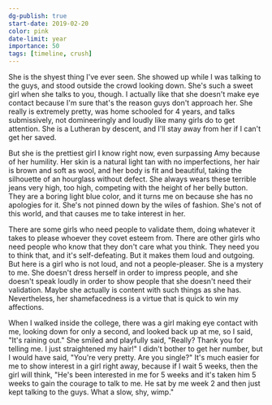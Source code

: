 ```yaml
---
dg-publish: true
start-date: 2019-02-20
color: pink
date-limit: year
importance: 50
tags: [timeline, crush]
---
```


She is the shyest thing I've ever seen. She showed up while I was talking to the guys, and stood outside the crowd looking down. She's such a sweet girl when she talks to you, though. I actually like that she doesn't make eye contact because I'm sure that's the reason guys don't approach her. She really is extremely pretty, was home schooled for 4 years, and talks submissively, not domineeringly and loudly like many girls do to get attention. She is a Lutheran by descent, and I'll stay away from her if I can't get her saved.

But she is the prettiest girl I know right now, even surpassing Amy because of her humility. Her skin is a natural light tan with no imperfections, her hair is brown and soft as wool, and her body is fit and beautiful, taking the silhouette of an hourglass without defect. She always wears these terrible jeans very high, too high, competing with the height of her belly button. They are a boring light blue color, and it turns me on because she has no apologies for it. She's not pinned down by the wiles of fashion. She's not of this world, and that causes me to take interest in her.

There are some girls who need people to validate them, doing whatever it takes to please whoever they covet esteem from. There are other girls who need people who know that they don't care what you think. They need you to think that, and it's self-defeating. But it makes them loud and outgoing. But here is a girl who is not loud, and not a people-pleaser. She is a mystery to me. She doesn't dress herself in order to impress people, and she doesn't speak loudly in order to show people that she doesn't need their validation. Maybe she actually is content with such things as she has. Nevertheless, her shamefacedness is a virtue that is quick to win my affections.

When I walked inside the college, there was a girl making eye contact with me, looking down for only a second, and looked back up at me, so I said, "It's raining out." She smiled and playfully said, "Really? Thank you for telling me. I just straightened my hair!" I didn't bother to get her number, but I would have said, "You're very pretty. Are you single?" It's much easier for me to show interest in a girl right away, because if I wait 5 weeks, then the girl will think, "He's been interested in me for 5 weeks and it's taken him 5 weeks to gain the courage to talk to me. He sat by me week 2 and then just kept talking to the guys. What a slow, shy, wimp."
